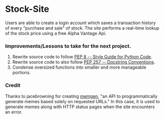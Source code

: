 # Stock-Site
Users are able to create a login account which saves a transaction history of every "purchase and sale" of stock. The site performs a real-time lookup of the stock price using a free Alpha Vantage Api.

### Improvements/Lessons to take for the next project.
1. Rewrite source code to follow [PEP 8 -- Style Guide for Python Code](https://www.python.org/dev/peps/pep-0008/).
2. Rewrite source code to also follow [PEP 257 -- Docstring Conventions](https://www.python.org/dev/peps/pep-0257/).
3. Condense oversized functions into smaller and more manageable portions.

### Credit
Thanks to jacebrowning for creating [memgen](https://github.com/jacebrowning/memegen#special-characters), "an API to programmatically generate memes based solely on requested URLs."
In this case, it is used to generate memes along with HTTP status pages when the site encounters an error.
